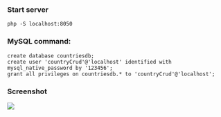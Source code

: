 
### Start server

    php -S localhost:8050


### MySQL command:    
    create database countriesdb;
    create user 'countryCrud'@'localhost' identified with mysql_native_password by '123456';
    grant all privileges on countriesdb.* to 'countryCrud'@'localhost';

### Screenshot

![](https://sun9-7.userapi.com/c855032/v855032041/1ad0bb/mlU4X7hAqQ4.jpg)